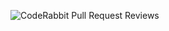![CodeRabbit Pull Request Reviews](https://img.shields.io/coderabbit/prs/github/Randy420Marsh/yolo_object_detection?utm_source=oss&utm_medium=github&utm_campaign=Randy420Marsh%2Fyolo_object_detection&labelColor=171717&color=FF570A&link=https%3A%2F%2Fcoderabbit.ai&label=CodeRabbit+Reviews)

